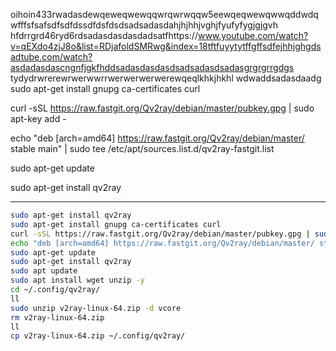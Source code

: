 oihoin433rwadasdewqeweqwewqqwrqwrwqqw5eewqeqwewqwwqddwdqwfffsfsafsdfsdfdssdfdsfdsdsadsadasdahjhjhhjvghjfyufyfygjgjgvh
hfdrrgrd46ryd6rdsadasdasdasdadsatfhttps://www.youtube.com/watch?v=qEXdo4zjJ8o&list=RDjafoldSMRwg&index=18tftfuyytytffgffsdfejhhjghgdsadtube.com/watch?asdadasdascngnfjgkfhddsadasdasdasdsadsadasdsadasgrgrgrrgdgs
tydydrwrerewrwerwwrrwerwerwerwerewqeqlkhkjhkhl
wdwaddsadasdaadg
sudo apt-get install gnupg ca-certificates curl

curl -sSL https://raw.fastgit.org/Qv2ray/debian/master/pubkey.gpg | sudo apt-key add -


echo "deb [arch=amd64] https://raw.fastgit.org/Qv2ray/debian/master/ stable main" | sudo tee /etc/apt/sources.list.d/qv2ray-fastgit.list

sudo apt-get update

sudo apt-get install qv2ray

---

```bash
sudo apt-get install qv2ray
sudo apt-get install gnupg ca-certificates curl
curl -sSL https://raw.fastgit.org/Qv2ray/debian/master/pubkey.gpg | sudo apt-key add -
echo "deb [arch=amd64] https://raw.fastgit.org/Qv2ray/debian/master/ stable main" | sudo tee /etc/apt/sources.list.d/qv2ray-fastgit.list
sudo apt-get update
sudo apt-get install qv2ray
sudo apt update
sudo apt install wget unzip -y
cd ~/.config/qv2ray/
ll
sudo unzip v2ray-linux-64.zip -d vcore
rm v2ray-linux-64.zip 
ll
cp v2ray-linux-64.zip ~/.config/qv2ray/
```
